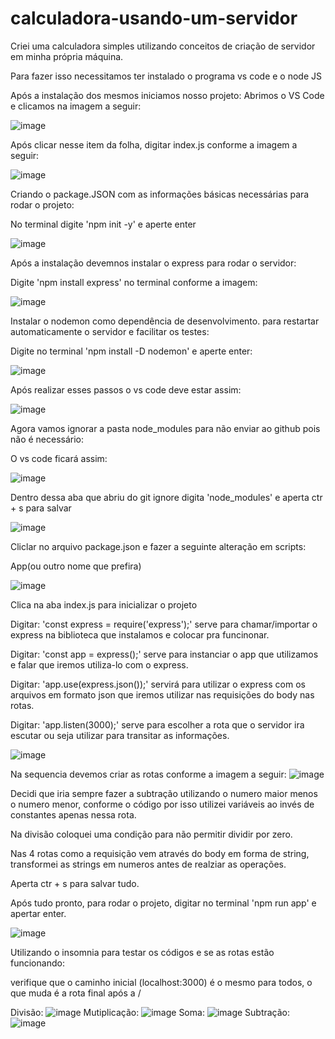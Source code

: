 # calculadora-usando-um-servidor


Criei uma calculadora simples utilizando conceitos de criação de servidor em minha própria máquina.


Para fazer isso necessitamos ter instalado o programa vs code e o node JS

Após a instalação dos mesmos iniciamos nosso projeto:
Abrimos o VS Code e clicamos na imagem a seguir: 

![image](https://github.com/willa-borges/calculadora-usando-um-servidor/assets/141872446/a5e3b242-9d8e-4063-bfb5-e6bd6f4b571c)

Após clicar nesse item da folha, digitar index.js conforme a imagem a seguir:

![image](https://github.com/willa-borges/calculadora-usando-um-servidor/assets/141872446/0dde7306-6f3c-423c-815c-802df41b822e)

Criando o package.JSON com as informações básicas necessárias para rodar o projeto:

No terminal digite 'npm init -y' e aperte enter

![image](https://github.com/willa-borges/calculadora-usando-um-servidor/assets/141872446/8322264d-9ea5-45d6-9785-b93734c6b549)

Após a instalação devemnos instalar o express para rodar o servidor:

Digite 'npm install express' no terminal conforme a imagem:

![image](https://github.com/willa-borges/calculadora-usando-um-servidor/assets/141872446/e585c5d8-44d8-4501-9852-02b50d13e228)

Instalar o nodemon como dependência de desenvolvimento. para restartar automaticamente o servidor e facilitar os testes:

Digite no terminal 'npm install -D nodemon' e aperte enter:

![image](https://github.com/willa-borges/calculadora-usando-um-servidor/assets/141872446/16026386-f9cb-4d43-a031-481a11f3590e)

Após realizar esses passos o vs code deve estar assim: 

![image](https://github.com/willa-borges/calculadora-usando-um-servidor/assets/141872446/6a28181b-5ab9-4add-bd09-f55994c35a61)

Agora vamos ignorar a pasta node_modules para não enviar ao github pois não é necessário:

O vs code ficará assim: 

![image](https://github.com/willa-borges/calculadora-usando-um-servidor/assets/141872446/4b23592e-aed2-4d9d-8385-e4f0089cb1be)


Dentro dessa aba que abriu do git ignore digita 'node_modules' e aperta ctr + s para salvar

![image](https://github.com/willa-borges/calculadora-usando-um-servidor/assets/141872446/e7deb777-02bd-4bba-a6c1-8d0771657c04)

Cliclar no arquivo package.json e fazer a seguinte alteração em scripts: 

App(ou outro nome que prefira)

![image](https://github.com/willa-borges/calculadora-usando-um-servidor/assets/141872446/0df2985b-8c19-45b4-8fc4-6145616502ac)

Clica na aba index.js para inicializar o projeto


Digitar: 'const express = require('express');' serve para chamar/importar o express na biblioteca que instalamos e colocar pra funcinonar.

Digitar: 'const app = express();' serve para instanciar o app que utilizamos e falar que iremos utiliza-lo com o express.

Digitar: 'app.use(express.json());' servirá para utilizar o express com os arquivos em formato json que iremos utilizar nas requisições do body nas rotas.

Digitar: 'app.listen(3000);' serve para escolher a rota que o servidor ira escutar ou seja utilizar para transitar as informações.

![image](https://github.com/willa-borges/calculadora-usando-um-servidor/assets/141872446/7c83bc6c-7bed-425c-9f50-5edf8dec2e09)

Na sequencia devemos criar as rotas conforme a imagem a seguir: ![image](https://github.com/willa-borges/calculadora-usando-um-servidor/assets/141872446/10ae0983-a281-47cc-9c99-ba94dd4d552b)


Decidi que iria sempre fazer a subtração utilizando o numero maior menos o numero menor, conforme o código por isso utilizei variáveis ao invés de constantes apenas nessa rota.

Na divisão coloquei uma condição para não permitir dividir por zero.

Nas 4 rotas como a requisição vem através do body em forma de string, transformei as strings em numeros antes de realziar as operações.

Aperta ctr + s para salvar tudo.

Após tudo pronto, para rodar o projeto, digitar no terminal 'npm run app' e apertar enter.

![image](https://github.com/willa-borges/calculadora-usando-um-servidor/assets/141872446/cbc1207c-59c3-4d83-96f9-48f4ee2a53ef)


Utilizando o insomnia para testar os códigos e se as rotas estão funcionando:

verifique que o caminho inicial (localhost:3000) é o mesmo para todos, o que muda é a rota final após a /

Divisão: ![image](https://github.com/willa-borges/calculadora-usando-um-servidor/assets/141872446/59446cf6-ab50-46d2-b6b2-6db16f2a28b6)
Mutiplicação: ![image](https://github.com/willa-borges/calculadora-usando-um-servidor/assets/141872446/5bc1acc1-62e0-4744-83e7-fbb3520f855b)
Soma: ![image](https://github.com/willa-borges/calculadora-usando-um-servidor/assets/141872446/86f329f8-6e0f-4f84-897b-70c3f5affa4a)
Subtração: ![image](https://github.com/willa-borges/calculadora-usando-um-servidor/assets/141872446/b444b4da-95a0-41eb-8140-ae8af7d5f692)

